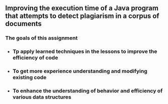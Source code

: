 ## Improving the execution time of a Java program that attempts to detect plagiarism in a corpus of documents

### The goals of this assignment

* ### Tp apply learned techniques in the lessons to improve the efficiency of code
* ### To get more experience understanding and modifying existing code
* ### To enhance the understanding of behavior and efficiency of various data structures


